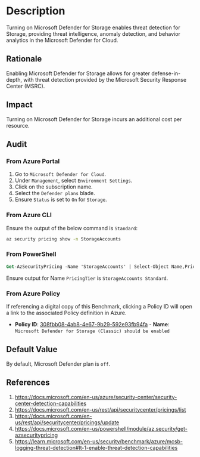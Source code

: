 # Description

Turning on Microsoft Defender for Storage enables threat detection for Storage, providing threat intelligence, anomaly detection, and behavior analytics in the Microsoft Defender for Cloud.

## Rationale

Enabling Microsoft Defender for Storage allows for greater defense-in-depth, with threat detection provided by the Microsoft Security Response Center (MSRC).

## Impact

Turning on Microsoft Defender for Storage incurs an additional cost per resource.

## Audit

### From Azure Portal

1. Go to `Microsoft Defender for Cloud`.
2. Under `Management`, select `Environment Settings`.
3. Click on the subscription name.
4. Select the `Defender plans` blade.
5. Ensure `Status` is set to `On` for `Storage`.

### From Azure CLI

Ensure the output of the below command is `Standard`:

```sh
az security pricing show -n StorageAccounts
```

### From PowerShell

```ps
Get-AzSecurityPricing -Name 'StorageAccounts' | Select-Object Name,PricingTier
```

Ensure output for Name `PricingTier` is `StorageAccounts Standard`.

### From Azure Policy

If referencing a digital copy of this Benchmark, clicking a Policy ID will open a link to the associated Policy definition in Azure.

- **Policy ID**: [308fbb08-4ab8-4e67-9b29-592e93fb94fa](https://portal.azure.com/#view/Microsoft_Azure_Policy/PolicyDetailBlade/definitionId/%2Fproviders%2FMicrosoft.Authorization%2FpolicyDefinitions%2F308fbb08-4ab8-4e67-9b29-592e93fb94fa) - **Name**: `Microsoft Defender for Storage (Classic) should be enabled`

## Default Value

By default, Microsoft Defender plan is `off`.

## References

1. <https://docs.microsoft.com/en-us/azure/security-center/security-center-detection-capabilities>
2. <https://docs.microsoft.com/en-us/rest/api/securitycenter/pricings/list>
3. <https://docs.microsoft.com/en-us/rest/api/securitycenter/pricings/update>
4. <https://docs.microsoft.com/en-us/powershell/module/az.security/get-azsecuritypricing>
5. <https://learn.microsoft.com/en-us/security/benchmark/azure/mcsb-logging-threat-detection#lt-1-enable-threat-detection-capabilities>
